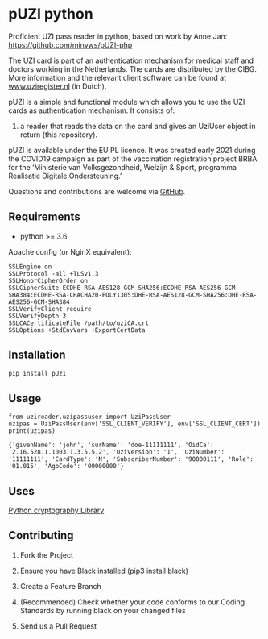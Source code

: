 # pUZI python
Proficient UZI pass reader in python, based on work by Anne Jan: https://github.com/minvws/pUZI-php

The UZI card is part of an authentication mechanism for medical staff and doctors working in the Netherlands. The cards are distributed by the CIBG. More information and the relevant client software can be found at www.uziregister.nl (in Dutch).

pUZI is a simple and functional module which allows you to use the UZI cards as authentication mechanism. It consists of:

1. a reader that reads the data on the card and gives an UziUser object in return (this repository).

pUZI is available under the EU PL licence. It was created early 2021 during the COVID19 campaign as part of the vaccination registration project BRBA for the ‘Ministerie van Volksgezondheid, Welzijn & Sport, programma Realisatie Digitale Ondersteuning.’

Questions and contributions are welcome via [GitHub](https://github.com/minvws/pUzi-python/issues).

## Requirements

* python >= 3.6

Apache config (or NginX equivalent):
```apacheconf
SSLEngine on
SSLProtocol -all +TLSv1.3
SSLHonorCipherOrder on
SSLCipherSuite ECDHE-RSA-AES128-GCM-SHA256:ECDHE-RSA-AES256-GCM-SHA384:ECDHE-RSA-CHACHA20-POLY1305:DHE-RSA-AES128-GCM-SHA256:DHE-RSA-AES256-GCM-SHA384
SSLVerifyClient require
SSLVerifyDepth 3
SSLCACertificateFile /path/to/uziCA.crt
SSLOptions +StdEnvVars +ExportCertData
```

## Installation
```bash
pip install pUzi
```

## Usage

```python3
from uzireader.uzipassuser import UziPassUser
uzipas = UziPassUser(env['SSL_CLIENT_VERIFY'], env['SSL_CLIENT_CERT'])
print(uzipas)
```

```text
{'givenName': 'john', 'surName': 'doe-11111111', 'OidCa': '2.16.528.1.1003.1.3.5.5.2', 'UziVersion': '1', 'UziNumber': '11111111', 'CardType': 'N', 'SubscriberNumber': '90000111', 'Role': '01.015', 'AgbCode': '00000000'}
```

## Uses

[Python cryptography Library](https://cryptography.io/en/)

## Contributing

1. Fork the Project

2. Ensure you have Black installed (pip3 install black)

3. Create a Feature Branch

4. (Recommended) Check whether your code conforms to our Coding Standards by running black on your changed files

5. Send us a Pull Request
